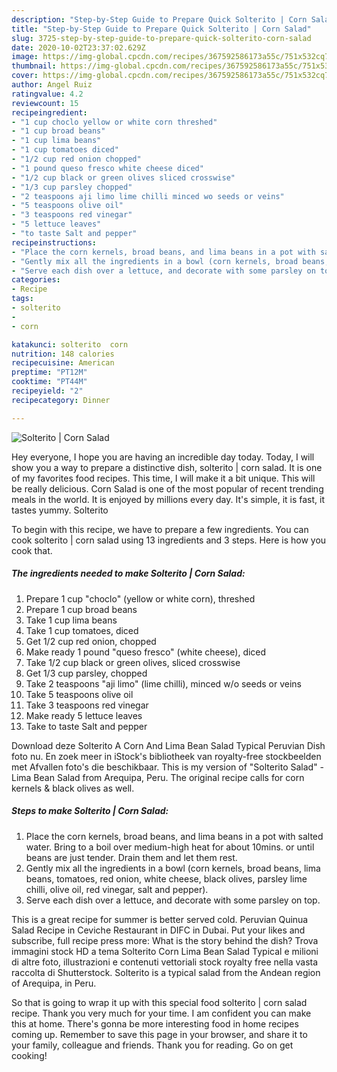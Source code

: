 ```yaml
---
description: "Step-by-Step Guide to Prepare Quick Solterito | Corn Salad"
title: "Step-by-Step Guide to Prepare Quick Solterito | Corn Salad"
slug: 3725-step-by-step-guide-to-prepare-quick-solterito-corn-salad
date: 2020-10-02T23:37:02.629Z
image: https://img-global.cpcdn.com/recipes/367592586173a55c/751x532cq70/solterito-corn-salad-recipe-main-photo.jpg
thumbnail: https://img-global.cpcdn.com/recipes/367592586173a55c/751x532cq70/solterito-corn-salad-recipe-main-photo.jpg
cover: https://img-global.cpcdn.com/recipes/367592586173a55c/751x532cq70/solterito-corn-salad-recipe-main-photo.jpg
author: Angel Ruiz
ratingvalue: 4.2
reviewcount: 15
recipeingredient:
- "1 cup choclo yellow or white corn threshed"
- "1 cup broad beans"
- "1 cup lima beans"
- "1 cup tomatoes diced"
- "1/2 cup red onion chopped"
- "1 pound queso fresco white cheese diced"
- "1/2 cup black or green olives sliced crosswise"
- "1/3 cup parsley chopped"
- "2 teaspoons aji limo lime chilli minced wo seeds or veins"
- "5 teaspoons olive oil"
- "3 teaspoons red vinegar"
- "5 lettuce leaves"
- "to taste Salt and pepper"
recipeinstructions:
- "Place the corn kernels, broad beans, and lima beans in a pot with salted water. Bring to a boil over medium-high heat for about 10mins. or until beans are just tender. Drain them and let them rest."
- "Gently mix all the ingredients in a bowl (corn kernels, broad beans, lima beans, tomatoes, red onion, white cheese, black olives, parsley lime chilli, olive oil, red vinegar, salt and pepper)."
- "Serve each dish over a lettuce, and decorate with some parsley on top."
categories:
- Recipe
tags:
- solterito
- 
- corn

katakunci: solterito  corn 
nutrition: 148 calories
recipecuisine: American
preptime: "PT12M"
cooktime: "PT44M"
recipeyield: "2"
recipecategory: Dinner

---
```



![Solterito | Corn Salad](https://img-global.cpcdn.com/recipes/367592586173a55c/751x532cq70/solterito-corn-salad-recipe-main-photo.jpg)

Hey everyone, I hope you are having an incredible day today. Today, I will show you a way to prepare a distinctive dish, solterito | corn salad. It is one of my favorites food recipes. This time, I will make it a bit unique. This will be really delicious.
 Corn Salad is one of the most popular of recent trending meals in the world. It is enjoyed by millions every day. It's simple, it is fast, it tastes yummy. Solterito 


To begin with this recipe, we have to prepare a few ingredients. You can cook solterito | corn salad using 13 ingredients and 3 steps. Here is how you cook that.

<!--inarticleads1-->

##### The ingredients needed to make Solterito | Corn Salad:

1. Prepare 1 cup &#34;choclo&#34; (yellow or white corn), threshed
1. Prepare 1 cup broad beans
1. Take 1 cup lima beans
1. Take 1 cup tomatoes, diced
1. Get 1/2 cup red onion, chopped
1. Make ready 1 pound &#34;queso fresco&#34; (white cheese), diced
1. Take 1/2 cup black or green olives, sliced crosswise
1. Get 1/3 cup parsley, chopped
1. Take 2 teaspoons &#34;aji limo&#34; (lime chilli), minced w/o seeds or veins
1. Take 5 teaspoons olive oil
1. Take 3 teaspoons red vinegar
1. Make ready 5 lettuce leaves
1. Take to taste Salt and pepper


Download deze Solterito A Corn And Lima Bean Salad Typical Peruvian Dish foto nu. En zoek meer in iStock&#39;s bibliotheek van royalty-free stockbeelden met Afvallen foto&#39;s die beschikbaar. This is my version of &#34;Solterito Salad&#34; - Lima Bean Salad from Arequipa, Peru. The original recipe calls for corn kernels &amp; black olives as well. 

<!--inarticleads2-->

##### Steps to make Solterito | Corn Salad:

1. Place the corn kernels, broad beans, and lima beans in a pot with salted water. Bring to a boil over medium-high heat for about 10mins. or until beans are just tender. Drain them and let them rest.
1. Gently mix all the ingredients in a bowl (corn kernels, broad beans, lima beans, tomatoes, red onion, white cheese, black olives, parsley lime chilli, olive oil, red vinegar, salt and pepper).
1. Serve each dish over a lettuce, and decorate with some parsley on top.


This is a great recipe for summer is better served cold. Peruvian Quinua Salad Recipe in Ceviche Restaurant in DIFC in Dubai. Put your likes and subscribe, full recipe press more: What is the story behind the dish? Trova immagini stock HD a tema Solterito Corn Lima Bean Salad Typical e milioni di altre foto, illustrazioni e contenuti vettoriali stock royalty free nella vasta raccolta di Shutterstock. Solterito is a typical salad from the Andean region of Arequipa, in Peru. 

So that is going to wrap it up with this special food solterito | corn salad recipe. Thank you very much for your time. I am confident you can make this at home. There's gonna be more interesting food in home recipes coming up. Remember to save this page in your browser, and share it to your family, colleague and friends. Thank you for reading. Go on get cooking!

